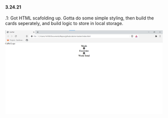 #### 3.24.21

.1: Got HTML scafolding up. Gotta do some simple styling, then build the cards seperately, and build logic to store in local storage.

![html section scafolding](../images/initialHTML.png)
